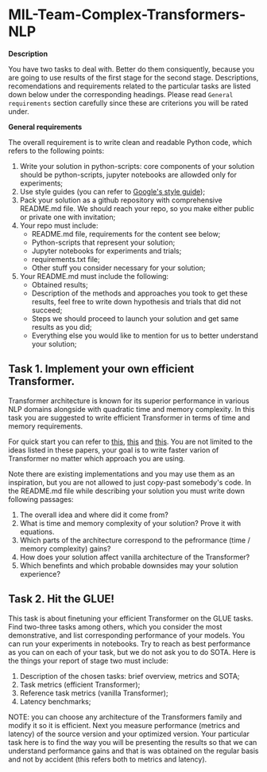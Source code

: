 # MIL-Team-Complex-Transformers-NLP

**Description**

You have two tasks to deal with. Better do them consiquently, because you are going to use results of the first stage for the second stage. Descriptions, recomendations and requirements related to the particular tasks are listed down below under the corresponding headings. Please read `General requirements` section carefully since these are criterions you will be rated under. 

**General requirements**

The overall requirement is to write clean and readable Python code, which refers to the following points:
1. Write your solution in python-scripts: core components of your solution should be python-scripts, jupyter notebooks are allowded only for experiments; 
2. Use style guides (you can refer to [Google's style guide](https://google.github.io/styleguide/pyguide.html));
3. Pack your solution as a github repository with comprehensive README.md file. We should reach your repo, so you make either public or private one with invitation;
4. Your repo must include:
   - README.md file, requirements for the content see below;
   - Python-scripts that represent your solution;
   - Jupyter notebooks for experiments and trials;
   - requirements.txt file;
   - Other stuff you consider necessary for your solution; 
5. Your README.md must include the following:
   - Obtained results;
   - Description of the methods and approaches you took to get these results, feel free to write down hypothesis and trials that did not succeed;
   - Steps we should proceed to launch your solution and get same results as you did;
   - Everything else you would like to mention for us to better understand your solution;


## Task 1. Implement your own efficient Transformer.
Transformer architecture is known for its superior performance in various NLP domains alongside with quadratic time and memory complexity. In this task you are suggested to write efficient Transformer in terms of time and memory requirements. 

For quick start you can refer to [this](https://arxiv.org/abs/2103.13076), [this](https://arxiv.org/abs/2006.16236) and [this](https://arxiv.org/abs/2009.14794). You are not limited to the ideas listed in these papers, your goal is to write faster varion of Transformer no matter which approach you are using. 

Note there are existing implementations and you may use them as an inspiration, but you are not allowed to just copy-past somebody's code. In the README.md file while describing your solution you must write down following passages:
1. The overall idea and where did it come from? 
2. What is time and memory complexity of your solution? Prove it with equations.
3. Which parts of the architecture correspond to the pefrormance (time / memory complexity) gains? 
4. How does your solution affect vanilla architecture of the Transformer? 
5. Which benefints and which probable downsides may your solution experience? 

## Task 2. Hit the GLUE!
This task is about finetuning your efficient Transformer on the GLUE tasks. Find two-three tasks among others, which you consider the most demonstrative, and list corresponding performance of your models. You can run your experiments in notebooks. Try to reach as best performance as you can on each of your task, but we do not ask you to do SOTA. Here is the things your report of stage two must include:
1. Description of the chosen tasks: brief overview, metrics and SOTA;
2. Task metrics (efficient Transformer);
3. Reference task metrics (vanilla Transformer);
4. Latency benchmarks;

NOTE: you can choose any architecture of the Transformers family and modify it so it is efficient. Next you measure performance (metrics and latency) of the source version and your optimized version. Your particular task here is to find the way you will be presenting the results so that we can understand performance gains and that is was obtained on the regular basis and not by accident (this refers both to metrics and latency). 

